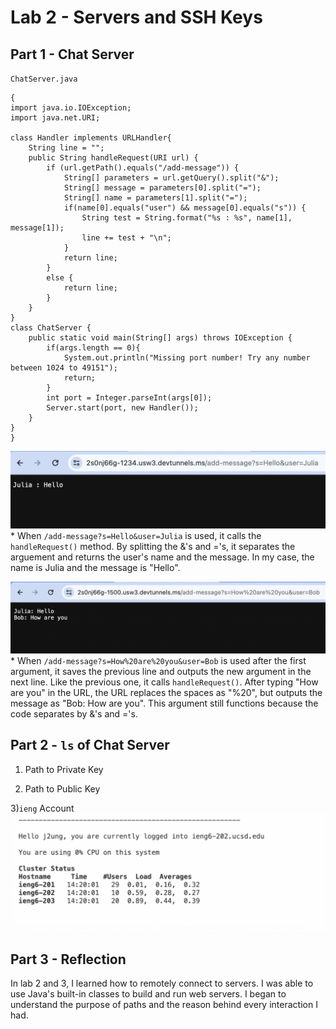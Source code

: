 # Lab 2 - Servers and SSH Keys

## Part 1 - Chat Server

`ChatServer.java`

```
{
import java.io.IOException;
import java.net.URI;

class Handler implements URLHandler{
    String line = "";   
    public String handleRequest(URI url) {
        if (url.getPath().equals("/add-message")) {
            String[] parameters = url.getQuery().split("&");
            String[] message = parameters[0].split("=");
            String[] name = parameters[1].split("=");
            if(name[0].equals("user") && message[0].equals("s")) {
                String test = String.format("%s : %s", name[1], message[1]);
                line += test + "\n";
            }
            return line;
        }
        else {
            return line;
        }
    }
}
class ChatServer {
    public static void main(String[] args) throws IOException {
        if(args.length == 0){
            System.out.println("Missing port number! Try any number between 1024 to 49151");
            return;
        }
        int port = Integer.parseInt(args[0]);
        Server.start(port, new Handler());
    }
}
}
```
![Image](lab2-ss1.png)
    * When ``/add-message?s=Hello&user=Julia`` is used, it calls the ``handleRequest()`` method. By splitting the &'s and ='s, it separates the arguement and returns the user's name and the message. In my case, the name is Julia and the message is "Hello".

    
![Image](lab2-ss2.png)
    * When ``/add-message?s=How%20are%20you&user=Bob`` is used after the first argument, it saves the previous line and outputs the new argument in the next line. Like the previous one, it calls ``handleRequest()``. After typing "How are you" in the URL, the URL replaces the spaces as "%20", but outputs the message as "Bob: How are you". This argument still functions because the code separates by &'s and ='s.

## Part 2 - `ls` of Chat Server
1) Path to Private Key

    
2) Path to Public Key    
    
    
3)``ieng`` Account
![Image](lab2-ss5.png)

    

## Part 3 - Reflection

In lab 2 and 3, I learned how to remotely connect to servers. I was able to use Java's built-in classes to build and run web servers. I began to understand the purpose of paths and the reason behind every interaction I had.

